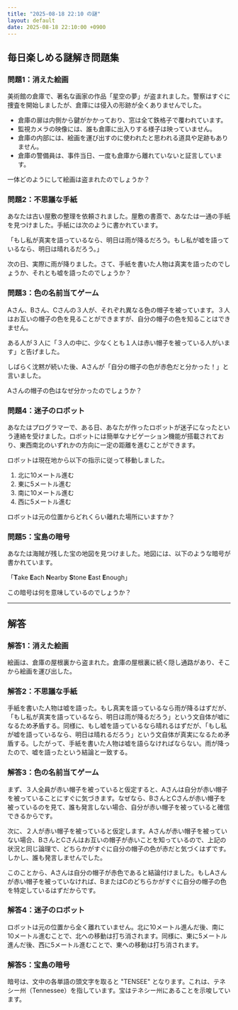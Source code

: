 ```yaml
---
title: "2025-08-18 22:10 の謎"
layout: default
date: 2025-08-18 22:10:00 +0900
---
```

## 毎日楽しめる謎解き問題集

### 問題1：消えた絵画

美術館の倉庫で、著名な画家の作品「星空の夢」が盗まれました。警察はすぐに捜査を開始しましたが、倉庫には侵入の形跡が全くありませんでした。

*   倉庫の扉は内側から鍵がかかっており、窓は全て鉄格子で覆われています。
*   監視カメラの映像には、誰も倉庫に出入りする様子は映っていません。
*   倉庫の内部には、絵画を運び出すのに使われたと思われる道具や足跡もありません。
*   倉庫の警備員は、事件当日、一度も倉庫から離れていないと証言しています。

一体どのようにして絵画は盗まれたのでしょうか？

### 問題2：不思議な手紙

あなたは古い屋敷の整理を依頼されました。屋敷の書斎で、あなたは一通の手紙を見つけました。手紙には次のように書かれています。

「もし私が真実を語っているなら、明日は雨が降るだろう。もし私が嘘を語っているなら、明日は晴れるだろう。」

次の日、実際に雨が降りました。さて、手紙を書いた人物は真実を語ったのでしょうか、それとも嘘を語ったのでしょうか？

### 問題3：色の名前当てゲーム

Aさん、Bさん、Cさんの３人が、それぞれ異なる色の帽子を被っています。３人はお互いの帽子の色を見ることができますが、自分の帽子の色を知ることはできません。

ある人が３人に「３人の中に、少なくとも１人は赤い帽子を被っている人がいます」と告げました。

しばらく沈黙が続いた後、Aさんが「自分の帽子の色が赤色だと分かった！」と言いました。

Aさんの帽子の色はなぜ分かったのでしょうか？

### 問題4：迷子のロボット

あなたはプログラマーで、ある日、あなたが作ったロボットが迷子になったという連絡を受けました。ロボットには簡単なナビゲーション機能が搭載されており、東西南北のいずれかの方向に一定の距離を進むことができます。

ロボットは現在地から以下の指示に従って移動しました。

1.  北に10メートル進む
2.  東に5メートル進む
3.  南に10メートル進む
4.  西に5メートル進む

ロボットは元の位置からどれくらい離れた場所にいますか？

### 問題5：宝島の暗号

あなたは海賊が残した宝の地図を見つけました。地図には、以下のような暗号が書かれています。

「**T**ake **E**ach **N**earby **S**tone **E**ast **E**nough」

この暗号は何を意味しているのでしょうか？

---

## 解答

### 解答1：消えた絵画

絵画は、倉庫の屋根裏から盗まれた。倉庫の屋根裏に続く隠し通路があり、そこから絵画を運び出した。

### 解答2：不思議な手紙

手紙を書いた人物は嘘を語った。もし真実を語っているなら雨が降るはずだが、「もし私が真実を語っているなら、明日は雨が降るだろう」という文自体が嘘になるため矛盾する。同様に、もし嘘を語っているなら晴れるはずだが、「もし私が嘘を語っているなら、明日は晴れるだろう」という文自体が真実になるため矛盾する。したがって、手紙を書いた人物は嘘を語らなければならない。雨が降ったので、嘘を語ったという結論と一致する。

### 解答3：色の名前当てゲーム

まず、３人全員が赤い帽子を被っていると仮定すると、Aさんは自分が赤い帽子を被っていることにすぐに気づきます。なぜなら、BさんとCさんが赤い帽子を被っているのを見て、誰も発言しない場合、自分が赤い帽子を被っていると確信できるからです。

次に、２人が赤い帽子を被っていると仮定します。Aさんが赤い帽子を被っていない場合、BさんとCさんはお互いの帽子が赤いことを知っているので、上記の状況と同じ論理で、どちらかがすぐに自分の帽子の色が赤だと気づくはずです。しかし、誰も発言しませんでした。

このことから、Aさんは自分の帽子が赤色であると結論付けました。もしAさんが赤い帽子を被っていなければ、BまたはCのどちらかがすぐに自分の帽子の色を特定しているはずだからです。

### 解答4：迷子のロボット

ロボットは元の位置から全く離れていません。北に10メートル進んだ後、南に10メートル進むことで、北への移動は打ち消されます。同様に、東に5メートル進んだ後、西に5メートル進むことで、東への移動は打ち消されます。

### 解答5：宝島の暗号

暗号は、文中の各単語の頭文字を取ると "TENSEE" となります。これは、テネシー州（Tennessee）を指しています。宝はテネシー州にあることを示唆しています。
